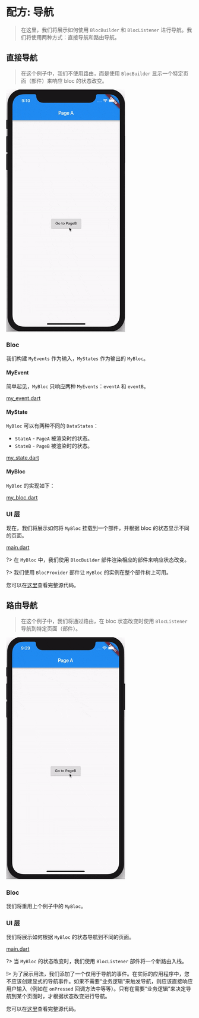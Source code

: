 # 配方: 导航

> 在这里，我们将展示如何使用 `BlocBuilder` 和 `BlocListener` 进行导航。我们将使用两种方式：直接导航和路由导航。

## 直接导航

> 在这个例子中，我们不使用路由，而是使用 `BlocBuilder` 显示一个特定页面（部件）来响应 bloc 的状态改变。

![demo](../assets/gifs/recipes_flutter_navigation_direct.gif)

### Bloc

我们构建 `MyEvents` 作为输入，`MyStates` 作为输出的 `MyBloc`。

#### MyEvent

简单起见，`MyBloc` 只响应两种 `MyEvents`：`eventA` 和 `eventB`。

[my_event.dart](../_snippets/recipes_flutter_navigation/my_event.dart.md ':include')

#### MyState

`MyBloc` 可以有两种不同的 `DataStates`：

- `StateA` - `PageA` 被渲染时的状态。
- `StateB` - `PageB` 被渲染时的状态。

[my_state.dart](../_snippets/recipes_flutter_navigation/my_state.dart.md ':include')

#### MyBloc

`MyBloc` 的实现如下：

[my_bloc.dart](../_snippets/recipes_flutter_navigation/my_bloc.dart.md ':include')

### UI 层

现在，我们将展示如何将 `MyBloc` 挂载到一个部件，并根据 bloc 的状态显示不同的页面。

[main.dart](../_snippets/recipes_flutter_navigation/direct_navigation/main.dart.md ':include')

?> 在 `MyBloc` 中，我们使用 `BlocBuilder` 部件渲染相应的部件来响应状态改变。

?> 我们使用 `BlocProvider` 部件让 `MyBloc` 的实例在整个部件树上可用。

您可以在[这里](https://gist.github.com/felangel/386c840aad41c7675ab8695f15c4cb09)查看完整源代码。


## 路由导航

> 在这个例子中，我们将通过路由，在 bloc 状态改变时使用 `BlocListener` 导航到特定页面（部件）。

![demo](../assets/gifs/recipes_flutter_navigation_routes.gif)

### Bloc

我们将重用上个例子中的 `MyBloc`。

### UI 层

我们将展示如何根据 `MyBloc` 的状态导航到不同的页面。

[main.dart](../_snippets/recipes_flutter_navigation/route_navigation/main.dart.md ':include')

?> 当 `MyBloc` 的状态改变时，我们使用 `BlocListener` 部件将一个新路由入栈。

!> 为了展示用法，我们添加了一个仅用于导航的事件。在实际的应用程序中，您不应该创建显式的导航事件。如果不需要“业务逻辑”来触发导航，则应该直接响应用户输入（例如在 `onPressed` 回调方法中等等）。只有在需要“业务逻辑”来决定导航到某个页面时，才根据状态改变进行导航。

您可以在[这里](https://gist.github.com/felangel/6bcd4be10c046ceb33eecfeb380135dd)查看完整源代码。
